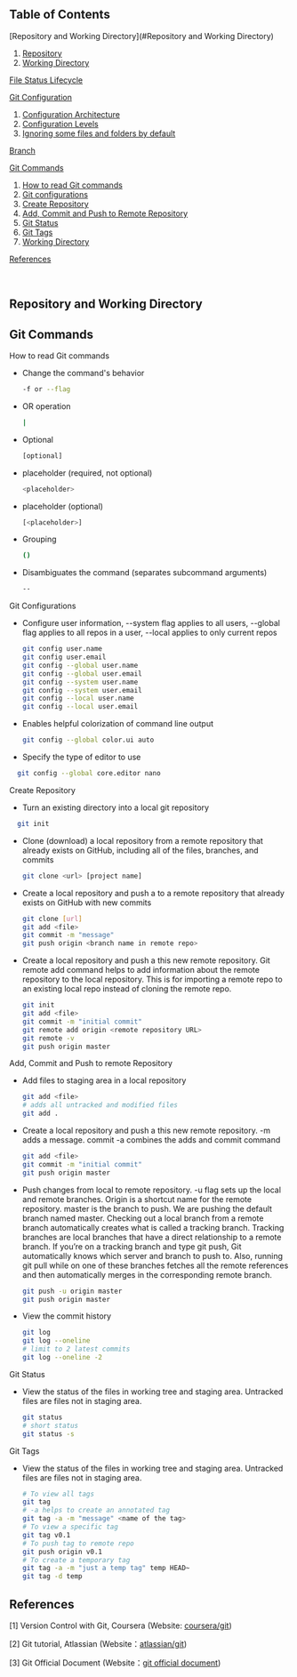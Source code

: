 ## Table of Contents

[Repository and Working Directory](#Repository and Working Directory)

  1. [Repository](#repository)
  2. [Working Directory](#working-directory)

[File Status Lifecycle](#file-status-lifecycle)

[Git Configuration](#git-configuration)

  1. [Configuration Architecture](#configuration-architecture)
  2. [Configuration Levels](#configuration-levels)
  3. [Ignoring some files and folders by default](#ignoring-some-files-and-folders-by-default)

[Branch](#branch)

[Git Commands](#Git-commands)

  1. [How to read Git commands](#How-to-read-Git-commands)
  1. [Git configurations](#Git-configurations)
  2. [Create Repository](#Create-Repository)
  3. [Add, Commit and Push to Remote Repository](#Add-Commit-Push-Repository)
  3. [Git Status](#Git-Status)
  3. [Git Tags](#Git-Tags)
  3. [Working Directory](#working-directory)


[References](#references)

<br />

## Repository and Working Directory

## Git Commands

<a name="How-to-read-Git-commands"></a>
How to read Git commands
 
 - Change the command's behavior
   ```bash
   -f or --flag
   ```
 - OR operation
   ```bash
   |
   ```   
 - Optional
   ```bash
   [optional]
   ```
 - placeholder (required, not optional)
   ```bash
   <placeholder>
   ```   
 - placeholder (optional)
   ```bash
   [<placeholder>]
   ```   
   
 - Grouping
   ```bash
   ()
   ```   
 - Disambiguates the command (separates subcommand arguments)
   ```bash
   --
   ```   
<a name="#Git-configurations"></a>
Git Configurations

 - Configure user information, --system flag applies to all users, --global flag applies to all repos in a user, --local applies to only current repos

   ```bash
   git config user.name
   git config user.email
   git config --global user.name
   git config --global user.email
   git config --system user.name
   git config --system user.email
   git config --local user.name
   git config --local user.email
   ```
   
   
 - Enables helpful colorization of command line output
   ```bash
   git config --global color.ui auto
   ```   

 - Specify the type of editor to use
 ```bash
   git config --global core.editor nano
   ```   


<a name="#Create-Repository"></a>
Create Repository

 - Turn an existing directory into a local git repository
 ```bash
   git init
   ```   

 - Clone (download) a local repository from a remote repository that already exists on GitHub, including all of the files, branches, and commits
   ```bash
   git clone <url> [project name]
   ```

 - Create a local repository and push a to a remote repository that already exists on GitHub with new commits
   ```bash
   git clone [url]
   git add <file>
   git commit -m "message"
   git push origin <branch name in remote repo>
   ```
   
 - Create a local repository and push a this new remote repository. Git remote add command helps to add information about the remote repository to the local repository. This is for importing a remote repo to an existing local repo instead of cloning the remote repo.
   ```bash
   git init
   git add <file>
   git commit -m "initial commit"
   git remote add origin <remote repository URL>
   git remote -v
   git push origin master
   ```


<a name="#Add-Commit-Push-Repository"></a>
Add, Commit and Push to remote Repository

 - Add files to staging area in a local repository  
   ```bash
   git add <file>
   # adds all untracked and modified files
   git add .
   ```
   
 - Create a local repository and push a this new remote repository. -m adds a message. commit -a combines the adds and commit command 
   ```bash
   git add <file>
   git commit -m "initial commit"
   git push origin master
   ```

 - Push changes from local to remote repository. -u flag sets up the local and remote branches. Origin is a shortcut name for the remote repository. master is the branch to push. We are pushing the default branch named master. Checking out a local branch from a remote branch automatically creates what is called a tracking branch. Tracking branches are local branches that have a direct relationship to a remote branch. If you’re on a tracking branch and type git push, Git automatically knows which server and branch to push to. Also, running git pull while on one of these branches fetches all the remote references and then automatically merges in the corresponding remote branch.
 
   ```bash
   git push -u origin master
   git push origin master
   ```
 - View the commit history
   ```bash
   git log
   git log --oneline
   # limit to 2 latest commits
   git log --oneline -2 
   ```

<a name="#Git-Status"></a>
Git Status
 - View the status of the files in working tree and staging area. Untracked files are files not in staging area.
   ```bash
   git status
   # short status
   git status -s
   ```
<a name="#Git-Tags"></a>
Git Tags
 - View the status of the files in working tree and staging area. Untracked files are files not in staging area.
   ```bash
   # To view all tags
   git tag
   # -a helps to create an annotated tag 
   git tag -a -m "message" <name of the tag>
   # To view a specific tag
   git tag v0.1
   # To push tag to remote repo
   git push origin v0.1
   # To create a temporary tag
   git tag -a -m "just a temp tag" temp HEAD~
   git tag -d temp
   ```


<a name="References"></a>
## References

[1] Version Control with Git, Coursera (Website: [coursera/git](https://www.coursera.org/learn/version-control-with-git/))

[2] Git tutorial, Atlassian (Website：[atlassian/git](https://www.atlassian.com/git/tutorials/learn-git-with-bitbucket-cloud))

[3] Git Official Document (Website：[git official document](https://git-scm.com/docs))
